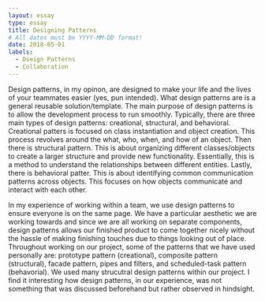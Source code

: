 ```yaml
---
layout: essay
type: essay
title: Designing Patterns
# All dates must be YYYY-MM-DD format!
date: 2018-05-01
labels:
  - Dseign Patterns
  - Collaboration
---
```

Design patterns, in my opinon, are designed to make your life and the lives of your teammates easier (yes, pun intended). What design patterns are is a general reusable solution/template. The main purpose of design patterns is to allow the development process to run smoothly. Typically, there are three main types of design patterns: creational, structural, and behavioral. Creational patters is focused on class instantiation and object creation. This process revolves around the what, who, when, and how of an object. Then there is structural pattern. This is about organizing different classes/objects to create a larger structure and provide new functionality. Essentially, this is a method to understand the relationships between different entities. Lastly, there is behavioral patter. This is about identifying common communication patterns across objects. This focuses on how objects communicate and interact with each other.

In my experience of working within a team, we use design patterns to ensure everyone is on the same page. We have a particular aesthetic we are working towards and since we are all working on separate components, design patterns allows our finished product to come together nicely without the hassle of making finishing touches due to things looking out of place. Throughout working on our project, some of the patterns that we have used personally are: prototype pattern (creational), composite pattern (structural), facade pattern, pipes and filters, and scheduled-task pattern (behavorial). We used many strucutral design patterns within our project. I find it interesting how design patterns, in our experience, was not something that was discussed beforehand but rather observed in hindsight. 
